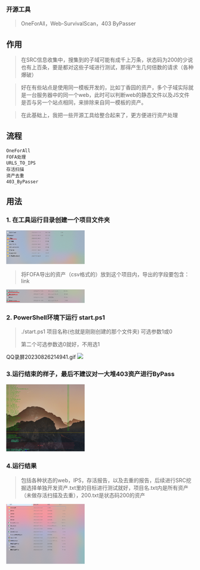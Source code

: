 ### 开源工具

> OneForAll，Web-SurvivalScan，403 ByPasser

## 作用

> 在SRC信息收集中，搜集到的子域可能有成千上万条，状态码为200的少说也有上百条，要是都对这些子域进行测试，那得产生几何倍数的请求（各种爆破）

> 好在有些站点是使用同一模板开发的，比如丁香园的资产，多个子域实际就是一台服务器中的同一个web，此时可以判断web的静态文件以及JS文件是否与另一个站点相同，来排除来自同一模板的资产。

> 在此基础上，我把一些开源工具给整合起来了，更方便进行资产处理

## 流程

```
OneForAll
FOFA处理
URLS_TO_IPS
存活扫描
资产去重
403_ByPasser
```

## 用法

### 1. 在工具运行目录创建一个项目文件夹

<img src="https://github.com/qwe1433223/FAST-GO/blob/main/img/image-20230826214018078.png" width="210px">

> 将FOFA导出的资产（csv格式的）放到这个项目内，导出的字段要包含：link

<img src="https://github.com/qwe1433223/FAST-GO/blob/main/img/image-20230826214211393.png" width="210px">

### 2. PowerShell环境下运行 start.ps1

> ./start.ps1 项目名称(也就是刚刚创建的那个文件夹) 可选参数1或0
>
> 第二个可选参数选0就好，不用选1 

QQ录屏20230826214941.gif
<img src="https://github.com/qwe1433223/FAST-GO/blob/main/img/QQ录屏20230826214941.gif" width="210px">

### 3.运行结束的样子，最后不建议对一大堆403资产进行ByPass

<img src="https://github.com/qwe1433223/FAST-GO/blob/main/img/image-20230826215225068.png" width="210px">

### 4.运行结果

> 包括各种状态的web，IPS，存活报告，以及去重的报告，后续进行SRC挖掘选择单独开发资产.txt里的目标进行测试就好，项目名.txt内是所有资产（未做存活扫描及去重），200.txt是状态码200的资产

<img src="https://github.com/qwe1433223/FAST-GO/blob/main/img/image-20230826215547561.png" width="210px">